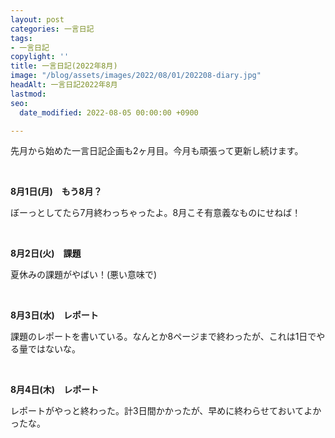 ```yaml
---
layout: post
categories: 一言日記
tags:
- 一言日記
copylight: ''
title: 一言日記(2022年8月)
image: "/blog/assets/images/2022/08/01/202208-diary.jpg"
headAlt: 一言日記2022年8月
lastmod: 
seo:
  date_modified: 2022-08-05 00:00:00 +0900

---
```

先月から始めた一言日記企画も2ヶ月目。今月も頑張って更新し続けます。

<br>

**8月1日(月)　もう8月？**

ぼーっとしてたら7月終わっちゃったよ。8月こそ有意義なものにせねば！

<br>

**8月2日(火)　課題**

夏休みの課題がやばい！(悪い意味で)

<br>

**8月3日(水)　レポート**

課題のレポートを書いている。なんとか8ページまで終わったが、これは1日でやる量ではないな。

<br>

**8月4日(木)　レポート**

レポートがやっと終わった。計3日間かかったが、早めに終わらせておいてよかったな。
